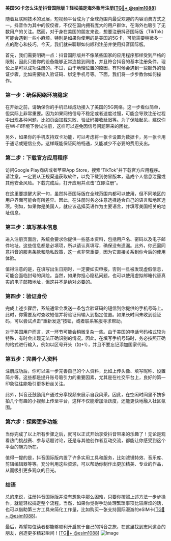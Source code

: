 **美国5G卡怎么注册抖音国际版？轻松搞定海外账号注册[[TG💪+ @esim1088](https://t.me/s/esim1088)]**

随着互联网技术的发展，短视频平台成为了全球范围内最受欢迎的内容消费方式之一。抖音作为其中的佼佼者，不仅在国内拥有庞大的用户群体，在海外也吸引了无数用户的关注。然而，对于身在美国的朋友来说，想要注册抖音国际版（TikTok）可能会遇到一些小麻烦。特别是如果你使用的是美国的5G卡，可能需要稍微多一点的耐心和技巧。今天，我们就来聊聊如何顺利注册并使用抖音国际版。

首先，我们需要明确一点：抖音国际版并不像某些国家的应用程序那样受到严格的限制，因此只要你的设备能够正常连接到网络，并且符合抖音的基本注册条件，理论上是可以成功注册的。不过，由于地理位置的原因，有时候会遇到一些额外的验证步骤，比如需要输入验证码、绑定手机号等。下面，我们将一步步教你如何操作。

### **第一步：确保网络环境稳定**
在开始之前，请确保你的手机已经成功接入了美国的5G网络。这一步看似简单，但实际上非常重要。因为如果网络信号不稳定或者速度过慢，可能会导致注册过程中出现各种问题，比如页面加载失败、验证码接收延迟等。为了保险起见，建议你在Wi-Fi环境下尝试注册，这样可以避免因信号问题带来的困扰。

另外，如果你的手机支持双卡功能，可以考虑将一张卡设置为数据卡，另一张卡用于通话或短信业务。这样既能保证网络畅通，又能减少不必要的费用支出。

### **第二步：下载官方应用程序**
访问Google Play商店或者苹果App Store，搜索“TikTok”并下载官方应用程序。请注意，一定要从正规渠道获取软件，以免下载到仿冒版本，造成个人信息泄露或其他安全风险。下载完成后，打开应用并点击“立即注册”。

在这里要提醒大家一句，虽然抖音国际版在全球范围内都可以使用，但不同地区的用户界面可能会有所差异。因此，在注册时务必注意选择适合自己的语言和地区选项。例如，如果你是美国人，就应该选择英语作为主要语言，并填写美国相关的地址信息。

### **第三步：填写基本信息**
进入注册页面后，系统会要求你提供一些基本资料，包括用户名、密码以及电子邮件地址。这些信息都是必填项，所以请认真填写，确保没有遗漏。此外，你还需同意抖音的服务条款和隐私政策，这一点非常重要，因为它直接关系到你今后的使用体验。

值得注意的是，在填写出生日期时，一定要如实申报，否则一旦被发现虚假信息，可能会面临封号的风险。当然，如果你担心隐私问题，也可以使用虚拟邮箱代替真实的电子邮箱地址，但这并不是绝对必要的。

### **第四步：验证身份**
完成上述步骤后，系统通常会发送一条包含验证码的短信到你提供的手机号码上。此时，你需要及时查收短信并将验证码输入到指定位置。如果长时间未收到验证码，可以尝试点击“重新发送”按钮，或者联系客服寻求帮助。

对于美国用户而言，这一环节可能会稍微复杂一些。由于美国的电话号码格式较为特殊，有时会出现无法正确识别的情况。因此，在填写手机号码时，务必按照正确的格式进行输入，例如以区号开头（如+1），并且不要忘记添加国家代码。

### **第五步：完善个人资料**
注册成功后，你可以进一步完善自己的个人资料，比如上传头像、填写昵称、设置简介等。这些都是提升账号吸引力的重要因素，尤其是在社交平台上，良好的第一印象往往能吸引更多粉丝关注。

此外，抖音还鼓励用户通过分享视频来展示自我风采。因此，在空闲时间里不妨多拍几个有趣的小视频上传至平台，这样不仅能增加活跃度，还能更快地融入社区氛围。

### **第六步：探索更多功能**
当你完成了以上所有步骤之后，就可以正式开始享受抖音带来的乐趣了！无论是观看热门挑战赛、参与话题讨论，还是与其他创作者互动交流，都能让你感受到这个平台的魅力所在。

值得一提的是，抖音国际版内置了许多实用工具和服务，比如滤镜特效、音乐库、剪辑编辑器等等。充分利用这些资源，可以帮助你制作出更加精美、专业的作品，从而吸引更多观众的目光。

### **结语**
总的来说，注册抖音国际版并没有想象中那么困难，只要你按照上述方法一步步操作，就能轻松搞定整个流程。当然，如果你觉得手动处理繁琐事项比较麻烦的话，也可以借助第三方工具来简化工作量，比如购买一张支持国际漫游的eSIM卡[[TG💪+ @esim1088](https://t.me/s/esim1088)]。

最后，希望每位读者都能够顺利开启属于自己的抖音之旅，在这里找到志同道合的朋友，创造更多精彩瞬间！[[TG💪+ @esim1088](https://t.me/s/esim1088)] ![Image](https://i.postimg.cc/4NQfJmqS/Snipaste-2025-05-13-00-14-12.png)